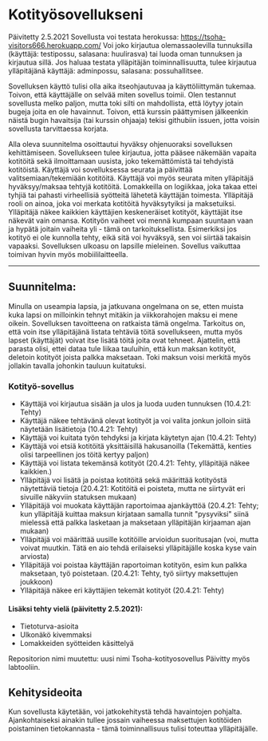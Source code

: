 # Kotityösovellukseni

Päivitetty 2.5.2021
Sovellusta voi testata herokussa: https://tsoha-visitors666.herokuapp.com/
Voi joko kirjautua olemassaolevilla tunnuksilla (käyttäjä: testipossu, salasana: huulirasva) tai luoda oman tunnuksen ja kirjautua sillä.
Jos haluaa testata ylläpitäjän toiminnallisuutta, tulee kirjautua ylläpitäjänä käyttäjä: adminpossu, salasana: possuhallitsee. 

Sovelluksen käyttö tulisi olla aika itseohjautuvaa ja käyttöliittymän tukemaa. Toivon, että käyttäjälle on selvää miten sovellus toimii. Olen testannut
sovellusta melko paljon, mutta toki silti on mahdollista, että löytyy jotain bugeja joita en ole havainnut. Toivon, että kurssin päättymisen jälkeenkin
näistä bugin havaitsija (tai kurssin ohjaaja) tekisi githubiin issuen, jotta voisin sovellusta tarvittaessa korjata.

Alla oleva suunnitelma osoittautui hyväksy ohjenuoraksi sovelluksen kehittämiseen. Sovellukseen tulee kirjautua, jotta pääsee näkemään vapaita
kotitöitä sekä ilmoittamaan uusista, joko tekemättömistä tai tehdyistä kotitöistä. Käyttäjä voi sovelluksessa seurata ja päivittää valitsemiaan/tekemiään
kotitöitä. Käyttäjä voi myös seurata miten ylläpitäjä hyväksyy/maksaa tehtyjä kotitöitä. Lomakkeilla on logiikkaa, joka takaa ettei tyhjiä tai pahasti 
virheellisiä syötteitä lähetetä käyttäjän toimesta. Ylläpitäjä rooli on ainoa, joka voi merkata kotitöitä hyväksytyiksi ja maksetuiksi. Ylläpitäjä näkee
kaikkien käyttäjien keskeneräiset kotityöt, käyttäjät itse näkevät vain omansa. Kotityön vaiheet voi mennä kumpaan suuntaan vaan ja hypätä joitain vaiheita
yli - tämä on tarkoituksellista. Esimerkiksi jos kotityö ei ole kunnolla tehty, eikä sitä voi hyväksyä, sen voi siirtää takaisin vapaaksi. Sovelluksen ulkoasu on lapsille mieleinen. Sovellus vaikuttaa toimivan hyvin myös mobiililaitteella.

----------------------------------------------------------------------------------------------------------------------------------------
## Suunnitelma:
Minulla on useampia lapsia, ja jatkuvana ongelmana on se, etten muista kuka lapsi on milloinkin 
tehnyt mitäkin ja viikkorahojen maksu ei mene oikein. Sovelluksen tavoitteena on ratkaista tämä ongelma.
Tarkoitus on, että voin itse ylläpitäjänä listata tehtäviä töitä sovellukseen, mutta myös lapset (käyttäjät)
voivat itse lisätä töitä joita ovat tehneet. Ajattelin, että parasta olisi, ettei dataa tule liikaa tauluihin,
että kun maksan kotityöt, deletoin kotityöt joista palkka maksetaan. Toki maksun voisi merkitä myös jollakin
tavalla johonkin tauluun kuitatuksi.

### Kotityö-sovellus

- Käyttäjä voi kirjautua sisään ja ulos ja luoda uuden tunnuksen (10.4.21: Tehty)
- Käyttäjä näkee tehtävänä olevat kotityöt ja voi valita jonkun jolloin siitä näytetään lisätietoja (10.4.21: Tehty)
- Käyttäjä voi kuitata työn tehdyksi ja kirjata käytetyn ajan (10.4.21: Tehty)
- Käyttäjä voi etsiä kotitöitä yksittäisillä hakusanoilla (Tekemättä, kenties olisi tarpeellinen jos töitä kertyy paljon)
- Käyttäjä voi listata tekemänsä kotityöt (20.4.21: Tehty, ylläpitäjä näkee kaikkien.)
- Ylläpitäjä voi lisätä ja poistaa kotitöitä sekä määrittää kotityöstä näytettäviä tietoja (20.4.21: Kotitöitä ei poisteta, mutta ne siirtyvät
  eri sivuille näkyviin statuksen mukaan)
- Ylläpitäjä voi muokata käyttäjän raportoimaa ajankäyttöä (20.4.21: Tehty; kun ylläpitäjä kuittaa maksun kirjataan samalla tunnit "pysyviksi"
  siinä mielessä että palkka lasketaan ja maksetaan ylläpitäjän kirjaaman ajan mukaan)
- Ylläpitäjä voi määrittää uusille kotitöille arvioidun suoritusajan (voi, mutta voivat muutkin. Tätä en aio tehdä erilaiseksi ylläpitäjälle koska kyse vain arviosta)
- Ylläpitäjä voi poistaa käyttäjän raportoiman kotityön, esim kun palkka maksetaan, työ poistetaan. (20.4.21: Tehty, työ siirtyy maksettujen joukkoon)
- Ylläpitäjä näkee eri käyttäjien tekemät kotityöt (20.4.21: Tehty)

#### Lisäksi tehty vielä (päivitetty 2.5.2021):
- Tietoturva-asioita
- Ulkonäkö kivemmaksi
- Lomakkeiden syötteiden käsittelyä

Repositorion nimi muutettu: uusi nimi Tsoha-kotityosovellus
Päivitty myös labtooliin.

## Kehitysideoita

Kun sovellusta käytetään, voi jatkokehitystä tehdä havaintojen pohjalta. Ajankohtaiseksi ainakin tullee jossain vaiheessa maksettujen kotitöiden poistaminen
tietokannasta - tämä toiminnallisuus tulisi toteuttaa ylläpitäjälle.
